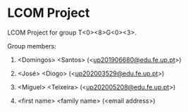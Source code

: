 # LCOM Project

LCOM Project for group T&lt;0&gt;&lt;8&gt;G&lt;0&gt;&lt;3&gt;.

Group members:

1. &lt;Domingos&gt; &lt;Santos&gt; (&lt;up201906680@edu.fe.up.pt&gt;)

2. &lt;José&gt; &lt;Diogo&gt; (&lt;up202003529@edu.fe.up.pt&gt;)
3. &lt;Miguel&gt; &lt;Teixeira&gt; (&lt;up202005208@edu.fe.up.pt&gt;)
4. &lt;first name&gt; &lt;family name&gt; (&lt;email address&gt;)

